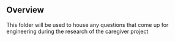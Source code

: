 ## Overview

This folder will be used to house any questions that come up for engineering during the research of the caregiver project
